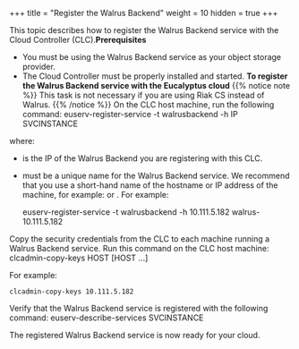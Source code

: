 +++
title = "Register the Walrus Backend"
weight = 10
hidden = true
+++

This topic describes how to register the Walrus Backend service with the Cloud Controller (CLC).**Prerequisites** 

* You must be using the Walrus Backend service as your object storage provider. 
* The Cloud Controller must be properly installed and started. 
**To register the Walrus Backend service with the Eucalyptus cloud** 
{{% notice note %}}
This task is not necessary if you are using Riak CS instead of Walrus. 
{{% /notice %}}
On the CLC host machine, run the following command: 
    euserv-register-service -t walrusbackend -h IP SVCINSTANCE

where: 



* is the IP of the Walrus Backend you are registering with this CLC. 
* must be a unique name for the Walrus Backend service. We recommend that you use a short-hand name of the hostname or IP address of the machine, for example: or . 
For example: 


    euserv-register-service -t walrusbackend -h 10.111.5.182 walrus-10.111.5.182

Copy the security credentials from the CLC to each machine running a Walrus Backend service. Run this command on the CLC host machine: 
    clcadmin-copy-keys HOST [HOST ...]

For example: 


    clcadmin-copy-keys 10.111.5.182

Verify that the Walrus Backend service is registered with the following command: 
    euserv-describe-services SVCINSTANCE

The registered Walrus Backend service is now ready for your cloud. 

